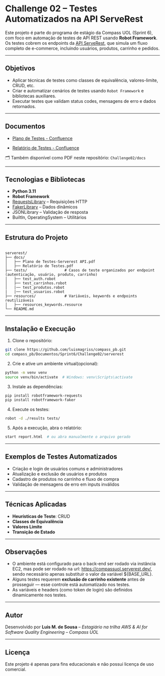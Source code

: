 #  Challenge 02 – Testes Automatizados na API ServeRest

Este projeto é parte do programa de estágio da Compass UOL (Sprint 6), com foco em automação de testes de API REST usando **Robot Framework**. Os testes cobrem os endpoints da [API ServeRest](https://github.com/PauloGoncalvesBH/ServeRest), que simula um fluxo completo de e-commerce, incluindo usuários, produtos, carrinho e pedidos.

---

##  Objetivos

- Aplicar técnicas de testes como classes de equivalência, valores-limite, CRUD, etc.
- Criar e automatizar cenários de testes usando `Robot Framework` e bibliotecas auxiliares.
- Executar testes que validam status codes, mensagens de erro e dados retornados.

---

##  Documentos
- [Plano de Testes - Confluence](https://luisms.atlassian.net/wiki/external/YTRmM2JkMjc1MmZmNDBkZjkxMDI5YjkzMDE1MWNjNDI)

- [Relatório de Testes - Confluence](https://luisms.atlassian.net/wiki/external/ZjkzOGM3ZGM5ZjQzNDdhMWEwMjljZjNiNDU0NjI0ZWI)

🗂️ Também disponível como PDF neste repositório: `Challenge02/docs`

---

##  Tecnologias e Bibliotecas

- **Python 3.11**
- **Robot Framework**
- [RequestsLibrary](https://github.com/MarketSquare/robotframework-requests) – Requisições HTTP
- [FakerLibrary](https://github.com/guykisel/robotframework-faker) – Dados dinâmicos
- JSONLibrary – Validação de resposta
- BuiltIn, OperatingSystem – Utilitários

---

##  Estrutura do Projeto

```

serverest/
├── docs/
│   ├── Plano de Testes-Serverest API.pdf
│   ├── Relatório de Testes.pdf
├── tests/                 # Casos de teste organizados por endpoint (autenticação, usuário, produto, carrinho)
│   ├── test_auth.robot
│   ├── test_carrinhos.robot
│   |── test_produtos.robot
|   |── test_usuarios.robot
├── resources/             # Variáveis, keywords e endpoints reutilizáveis
│   ├── resources_keywords.resource
└── README.md

````

---

##  Instalação e Execução

1. Clone o repositório:

```bash
git clone https://github.com/luismagriss/compass_pb.git
cd compass_pb/Documentos/Sprint6/Challenge02/serverest
````

2. Crie e ative um ambiente virtual(opcional):

```bash
python -m venv venv
source venv/bin/activate  # Windows: venv\Scripts\activate
```

3. Instale as dependências:

```bash
pip install robotframework-requests
pip install robotframework-faker
```

4. Execute os testes:

```bash
robot -d ./results tests/
```

5. Após a execução, abra o relatório:

```bash
start report.html  # ou abra manualmente o arquivo gerado
```

---

##  Exemplos de Testes Automatizados

*  Criação e login de usuários comuns e administradores
*  Atualização e exclusão de usuários e produtos
*  Cadastro de produtos no carrinho e fluxo de compra
*  Validação de mensagens de erro em inputs inválidos

---

##  Técnicas Aplicadas

* **Heurísticas de Teste**: CRUD
* **Classes de Equivalência**
* **Valores Limite**
* **Transição de Estado**

---

##  Observações

* O ambiente está configurado para o back-end ser rodado via instância EC2, mas pode ser rodado na url: https://compassuol.serverest.dev/, sendo necessário apenas substituir o valor da variável ${BASE_URL}.
* Alguns testes requerem **exclusão de carrinho existente** antes de prosseguir — esse controle está automatizado nos testes.
* As variáveis e headers (como token de login) são definidos dinamicamente nos testes.

---

##  Autor

Desenvolvido por **Luis M. de Sousa** – *Estagiário na trilha AWS & AI for Software Quality Engineering – Compass UOL*

---

##  Licença

Este projeto é apenas para fins educacionais e não possui licença de uso comercial.

```

